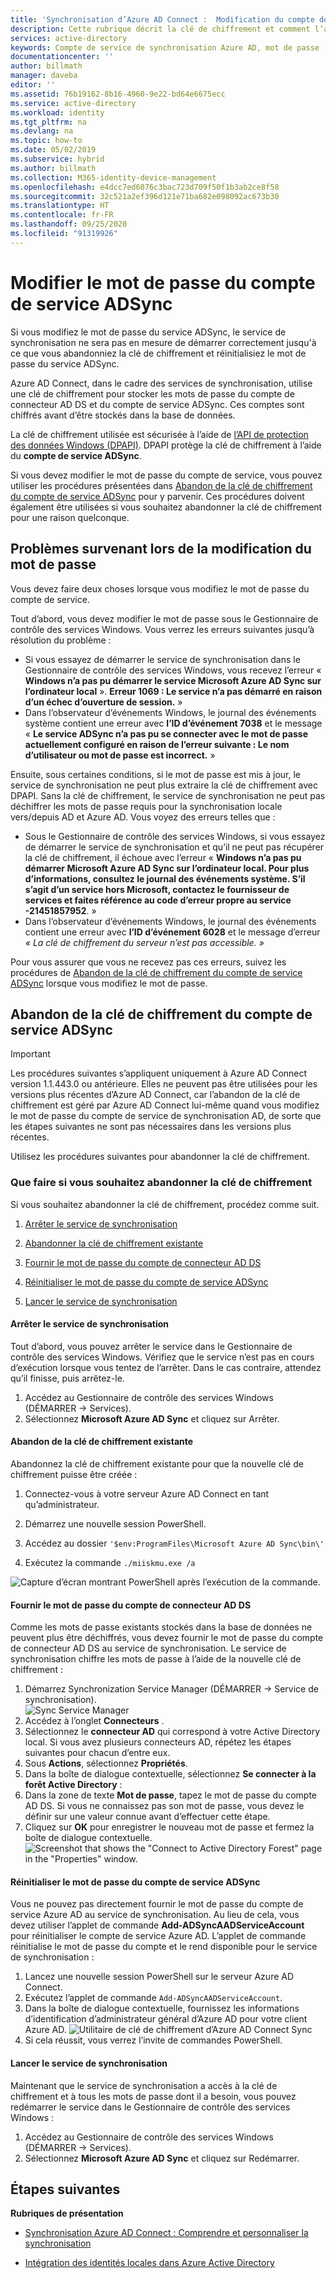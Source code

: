 ```yaml
---
title: 'Synchronisation d’Azure AD Connect :  Modification du compte de service ADSync | Microsoft Docs'
description: Cette rubrique décrit la clé de chiffrement et comment l’annuler une fois le mot de passe modifié.
services: active-directory
keywords: Compte de service de synchronisation Azure AD, mot de passe
documentationcenter: ''
author: billmath
manager: daveba
editor: ''
ms.assetid: 76b19162-8b16-4960-9e22-bd64e6675ecc
ms.service: active-directory
ms.workload: identity
ms.tgt_pltfrm: na
ms.devlang: na
ms.topic: how-to
ms.date: 05/02/2019
ms.subservice: hybrid
ms.author: billmath
ms.collection: M365-identity-device-management
ms.openlocfilehash: e4dcc7ed6076c3bac723d709f50f1b3ab2ce8f58
ms.sourcegitcommit: 32c521a2ef396d121e71ba682e098092ac673b30
ms.translationtype: HT
ms.contentlocale: fr-FR
ms.lasthandoff: 09/25/2020
ms.locfileid: "91319926"
---
```

# <a name="changing-the-adsync-service-account-password"></a>Modifier le mot de passe du compte de service ADSync
Si vous modifiez le mot de passe du service ADSync, le service de synchronisation ne sera pas en mesure de démarrer correctement jusqu'à ce que vous abandonniez la clé de chiffrement et réinitialisiez le mot de passe du service ADSync. 

Azure AD Connect, dans le cadre des services de synchronisation, utilise une clé de chiffrement pour stocker les mots de passe du compte de connecteur AD DS et du compte de service ADSync.  Ces comptes sont chiffrés avant d’être stockés dans la base de données. 

La clé de chiffrement utilisée est sécurisée à l’aide de [l’API de protection des données Windows (DPAPI)](/previous-versions/ms995355(v=msdn.10)). DPAPI protège la clé de chiffrement à l’aide du **compte de service ADSync**. 

Si vous devez modifier le mot de passe du compte de service, vous pouvez utiliser les procédures présentées dans [Abandon de la clé de chiffrement du compte de service ADSync](#abandoning-the-adsync-service-account-encryption-key) pour y parvenir.  Ces procédures doivent également être utilisées si vous souhaitez abandonner la clé de chiffrement pour une raison quelconque.

## <a name="issues-that-arise-from-changing-the-password"></a>Problèmes survenant lors de la modification du mot de passe
Vous devez faire deux choses lorsque vous modifiez le mot de passe du compte de service.

Tout d’abord, vous devez modifier le mot de passe sous le Gestionnaire de contrôle des services Windows.  Vous verrez les erreurs suivantes jusqu’à résolution du problème :


- Si vous essayez de démarrer le service de synchronisation dans le Gestionnaire de contrôle des services Windows, vous recevez l’erreur « **Windows n’a pas pu démarrer le service Microsoft Azure AD Sync sur l’ordinateur local** ». **Erreur 1069 : Le service n’a pas démarré en raison d’un échec d’ouverture de session.**  »
- Dans l’observateur d’événements Windows, le journal des événements système contient une erreur avec **l’ID d’événement 7038** et le message « **Le service ADSync n’a pas pu se connecter avec le mot de passe actuellement configuré en raison de l’erreur suivante : Le nom d’utilisateur ou mot de passe est incorrect.** »

Ensuite, sous certaines conditions, si le mot de passe est mis à jour, le service de synchronisation ne peut plus extraire la clé de chiffrement avec DPAPI. Sans la clé de chiffrement, le service de synchronisation ne peut pas déchiffrer les mots de passe requis pour la synchronisation locale vers/depuis AD et Azure AD.
Vous voyez des erreurs telles que :

- Sous le Gestionnaire de contrôle des services Windows, si vous essayez de démarrer le service de synchronisation et qu’il ne peut pas récupérer la clé de chiffrement, il échoue avec l’erreur « <strong>Windows n’a pas pu démarrer Microsoft Azure AD Sync sur l’ordinateur local. Pour plus d’informations, consultez le journal des événements système. S’il s’agit d’un service hors Microsoft, contactez le fournisseur de services et faites référence au code d’erreur propre au service -21451857952</strong>. »
- Dans l’observateur d’événements Windows, le journal des événements contient une erreur avec **l’ID d’événement 6028** et le message d’erreur *« La clé de chiffrement du serveur n’est pas accessible. »*

Pour vous assurer que vous ne recevez pas ces erreurs, suivez les procédures de [Abandon de la clé de chiffrement du compte de service ADSync](#abandoning-the-adsync-service-account-encryption-key) lorsque vous modifiez le mot de passe.
 
## <a name="abandoning-the-adsync-service-account-encryption-key"></a>Abandon de la clé de chiffrement du compte de service ADSync
>[!IMPORTANT]
>Les procédures suivantes s’appliquent uniquement à Azure AD Connect version 1.1.443.0 ou antérieure. Elles ne peuvent pas être utilisées pour les versions plus récentes d’Azure AD Connect, car l’abandon de la clé de chiffrement est géré par Azure AD Connect lui-même quand vous modifiez le mot de passe du compte de service de synchronisation AD, de sorte que les étapes suivantes ne sont pas nécessaires dans les versions plus récentes.   

Utilisez les procédures suivantes pour abandonner la clé de chiffrement.

### <a name="what-to-do-if-you-need-to-abandon-the-encryption-key"></a>Que faire si vous souhaitez abandonner la clé de chiffrement

Si vous souhaitez abandonner la clé de chiffrement, procédez comme suit.

1. [Arrêter le service de synchronisation](#stop-the-synchronization-service)

1. [Abandonner la clé de chiffrement existante](#abandon-the-existing-encryption-key)

2. [Fournir le mot de passe du compte de connecteur AD DS](#provide-the-password-of-the-ad-ds-connector-account)

3. [Réinitialiser le mot de passe du compte de service ADSync](#reinitialize-the-password-of-the-adsync-service-account)

4. [Lancer le service de synchronisation](#start-the-synchronization-service)

#### <a name="stop-the-synchronization-service"></a>Arrêter le service de synchronisation
Tout d’abord, vous pouvez arrêter le service dans le Gestionnaire de contrôle des services Windows.  Vérifiez que le service n’est pas en cours d’exécution lorsque vous tentez de l’arrêter.  Dans le cas contraire, attendez qu’il finisse, puis arrêtez-le.


1. Accédez au Gestionnaire de contrôle des services Windows (DÉMARRER → Services).
2. Sélectionnez **Microsoft Azure AD Sync** et cliquez sur Arrêter.

#### <a name="abandon-the-existing-encryption-key"></a>Abandon de la clé de chiffrement existante
Abandonnez la clé de chiffrement existante pour que la nouvelle clé de chiffrement puisse être créée :

1. Connectez-vous à votre serveur Azure AD Connect en tant qu’administrateur.

2. Démarrez une nouvelle session PowerShell.

3. Accédez au dossier `'$env:ProgramFiles\Microsoft Azure AD Sync\bin\'`

4. Exécutez la commande `./miiskmu.exe /a`

![Capture d’écran montrant PowerShell après l’exécution de la commande.](./media/how-to-connect-sync-change-serviceacct-pass/key5.png)

#### <a name="provide-the-password-of-the-ad-ds-connector-account"></a>Fournir le mot de passe du compte de connecteur AD DS
Comme les mots de passe existants stockés dans la base de données ne peuvent plus être déchiffrés, vous devez fournir le mot de passe du compte de connecteur AD DS au service de synchronisation. Le service de synchronisation chiffre les mots de passe à l’aide de la nouvelle clé de chiffrement :

1. Démarrez Synchronization Service Manager (DÉMARRER → Service de synchronisation).
</br>![Sync Service Manager](./media/how-to-connect-sync-change-serviceacct-pass/startmenu.png)  
2. Accédez à l’onglet **Connecteurs** .
3. Sélectionnez le **connecteur AD** qui correspond à votre Active Directory local. Si vous avez plusieurs connecteurs AD, répétez les étapes suivantes pour chacun d’entre eux.
4. Sous **Actions**, sélectionnez **Propriétés**.
5. Dans la boîte de dialogue contextuelle, sélectionnez **Se connecter à la forêt Active Directory** :
6. Dans la zone de texte **Mot de passe**, tapez le mot de passe du compte AD DS. Si vous ne connaissez pas son mot de passe, vous devez le définir sur une valeur connue avant d’effectuer cette étape.
7. Cliquez sur **OK** pour enregistrer le nouveau mot de passe et fermez la boîte de dialogue contextuelle.
![Screenshot that shows the "Connect to Active Directory Forest" page in the "Properties" window.](./media/how-to-connect-sync-change-serviceacct-pass/key6.png)

#### <a name="reinitialize-the-password-of-the-adsync-service-account"></a>Réinitialiser le mot de passe du compte de service ADSync
Vous ne pouvez pas directement fournir le mot de passe du compte de service Azure AD au service de synchronisation. Au lieu de cela, vous devez utiliser l’applet de commande **Add-ADSyncAADServiceAccount** pour réinitialiser le compte de service Azure AD. L’applet de commande réinitialise le mot de passe du compte et le rend disponible pour le service de synchronisation :

1. Lancez une nouvelle session PowerShell sur le serveur Azure AD Connect.
2. Exécutez l’applet de commande `Add-ADSyncAADServiceAccount`.
3. Dans la boîte de dialogue contextuelle, fournissez les informations d’identification d’administrateur général d’Azure AD pour votre client Azure AD.
![Utilitaire de clé de chiffrement d’Azure AD Connect Sync](./media/how-to-connect-sync-change-serviceacct-pass/key7.png)
4. Si cela réussit, vous verrez l’invite de commandes PowerShell.

#### <a name="start-the-synchronization-service"></a>Lancer le service de synchronisation
Maintenant que le service de synchronisation a accès à la clé de chiffrement et à tous les mots de passe dont il a besoin, vous pouvez redémarrer le service dans le Gestionnaire de contrôle des services Windows :


1. Accédez au Gestionnaire de contrôle des services Windows (DÉMARRER → Services).
2. Sélectionnez **Microsoft Azure AD Sync** et cliquez sur Redémarrer.

## <a name="next-steps"></a>Étapes suivantes
**Rubriques de présentation**

* [Synchronisation Azure AD Connect : Comprendre et personnaliser la synchronisation](how-to-connect-sync-whatis.md)

* [Intégration des identités locales dans Azure Active Directory](whatis-hybrid-identity.md)
